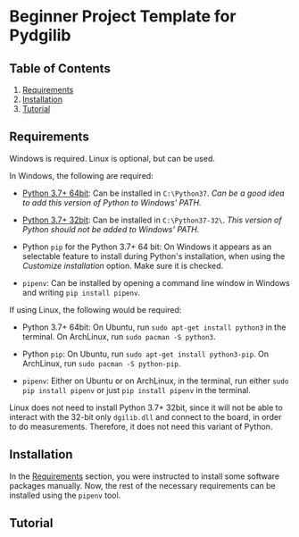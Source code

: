 # Beginner Project Template for Pydgilib

## Table of Contents

1. [Requirements](#requirements)
1. [Installation](#installation)
1. [Tutorial](#tutorial)

## Requirements

Windows is required. Linux is optional, but can be used.

In Windows, the following are required:

- [Python 3.7+ 64bit](https://www.python.org/downloads/): Can be installed in `C:\Python37`. *Can be a good idea to add this version of Python to Windows' PATH.*

- [Python 3.7+ 32bit](https://www.python.org/downloads/): Can be installed in `C:\Python37-32\`. *This version of Python should not be added to Windows' PATH.*

- Python `pip` for the Python 3.7+ 64 bit: On Windows it appears as an selectable feature to install during Python's installation, when using the _Customize installation_ option. Make sure it is checked.

- `pipenv`: Can be installed by opening a command line window in Windows and writing `pip install pipenv`.

If using Linux, the following would be required:

- Python 3.7+ 64bit: On Ubuntu, run `sudo apt-get install python3` in the terminal. On ArchLinux, run `sudo pacman -S python3`.

- Python `pip`: On Ubuntu, run `sudo apt-get install python3-pip`. On ArchLinux, run `sudo pacman -S python-pip`.

- `pipenv`: Either on Ubuntu or on ArchLinux, in the terminal, run either `sudo pip install pipenv` or just `pip install pipenv` in the terminal.

Linux does not need to install Python 3.7+ 32bit, since it will not be able to interact with the 32-bit only `dgilib.dll` and connect to the board, in order to do measurements. Therefore, it does not need this variant of Python.

## Installation

In the [Requirements](#requirements) section, you were instructed to install some software packages manually. Now, the rest of the necessary requirements can be installed using the `pipenv` tool.

## Tutorial
